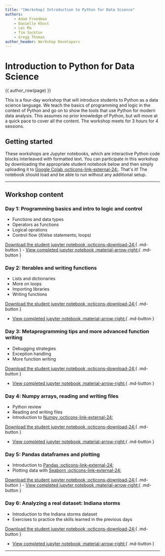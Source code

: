 ```yaml
---
title: "[Workshop] Introduction to Python for Data Science"
authors:
    - Adam Freedman
    - Danielle Khost
    - Lei Ma
    - Tim Sackton    
    - Gregg Thomas
author_header: Workshop Developers
---
```


# Introduction to Python for Data Science

{{ author_row(page) }}

This is a four-day workshop that will introduce students to Python as a data science language. We teach the basics of programming and logic in the context of Python and go on to show the tools that use Python for modern data analysis. This assumes no prior knowledge of Python, but will move at a quick pace to cover all the content. The workshop meets for 3 hours for 4 sessions. 

## Getting started

These workshops are Jupyter notebooks, which are interactive Python code blocks interleaved with formatted text. You can participate in this workshop by downloading the appropriate student notebook below and then simply uploading it to [Google Colab :octicons-link-external-24:](https://colab.research.google.com/). That's it! The notebook should load and be able to run without any additional setup.

---

## Workshop content

### Day 1: Programming basics and intro to logic and control

* Functions and data types
* Operators as functions
* Logical oprations
* Control flow (if/else statements; loops)

[Download the student jupyter notebook :octicons-download-24:](Python-Day1-student.ipynb){ .md-button } - [View completed jupyter notebook :material-arrow-right:](Python-Day1.md){ .md-button }

### Day 2: Iterables and writing functions

* Lists and dictionaries
* More on loops
* Importing libraries
* Writing functions

[Download the student jupyter notebook :octicons-download-24:](Python-Day2-student.ipynb){ .md-button }
 - [View completed jupyter notebook :material-arrow-right:](Python-Day2.md){ .md-button }

### Day 3: Metaprogramming tips and more advanced function writing

* Debugging strategies
* Exception handling
* More function writing

[Download the student jupyter notebook :octicons-download-24:](Python-Day3-student.ipynb){ .md-button }
 - [View completed jupyter notebook :material-arrow-right:](Python-Day3.md){ .md-button }

### Day 4: Numpy arrays, reading and writing files

* Python review
* Reading and writing files
* Introduction to [Numpy :octicons-link-external-24:](https://numpy.org/)

[Download the student jupyter notebook :octicons-download-24:](Python-Day4-student.ipynb){ .md-button }
 - [View completed jupyter notebook :material-arrow-right:](Python-Day4.md){ .md-button }

### Day 5: Pandas dataframes and plotting

* Introduction to [Pandas :octicons-link-external-24:](https://pandas.pydata.org/)
* Plotting data with [Seaborn :octicons-link-external-24:](https://seaborn.pydata.org/)

[Download the student jupyter notebook :octicons-download-24:](Python-Day5-student.ipynb){ .md-button } - [View completed jupyter notebook :material-arrow-right:](Python-Day5.md){ .md-button }

### Day 6: Analyzing a real dataset: Indiana storms

* Introduction to the Indiana storms dataset
* Exercises to practice the skills learned in the previous days

[Download the student jupyter notebook :octicons-download-24:](Python-Day6-student.ipynb){ .md-button }
 - [View completed jupyter notebook :material-arrow-right:](Python-Day6.md){ .md-button }

 ---